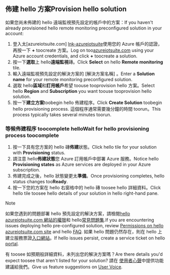 ## <a name="provision-hello-solution"></a><span data-ttu-id="ad09f-101">佈建 hello 方案</span><span class="sxs-lookup"><span data-stu-id="ad09f-101">Provision hello solution</span></span>

<span data-ttu-id="ad09f-102">如果您尚未佈建的 hello 遠端監視預先設定的帳戶中的方案：</span><span class="sxs-lookup"><span data-stu-id="ad09f-102">If you haven't already provisioned hello remote monitoring preconfigured solution in your account:</span></span>

1. <span data-ttu-id="ad09f-103">登入太[azureiotsuite.com] [ lnk-azureiotsuite]使用您的 Azure 帳戶的認證，再按一下 **+**  toocreate 方案。</span><span class="sxs-lookup"><span data-stu-id="ad09f-103">Log on too[azureiotsuite.com][lnk-azureiotsuite] using your Azure account credentials, and click **+** toocreate a solution.</span></span>
2. <span data-ttu-id="ad09f-104">按一下**選取**上 hello**遠端監視**磚。</span><span class="sxs-lookup"><span data-stu-id="ad09f-104">Click **Select** on hello **Remote monitoring** tile.</span></span>
3. <span data-ttu-id="ad09f-105">輸入遠端監視預先設定的解決方案的 [解決方案名稱]  。</span><span class="sxs-lookup"><span data-stu-id="ad09f-105">Enter a **Solution name** for your remote monitoring preconfigured solution.</span></span>
4. <span data-ttu-id="ad09f-106">選取 hello**區域**和**訂用帳戶**希望 toouse tooprovision hello 方案。</span><span class="sxs-lookup"><span data-stu-id="ad09f-106">Select hello **Region** and **Subscription** you want toouse tooprovision hello solution.</span></span>
5. <span data-ttu-id="ad09f-107">按一下**建立方案**toobegin hello 佈建程序。</span><span class="sxs-lookup"><span data-stu-id="ad09f-107">Click **Create Solution** toobegin hello provisioning process.</span></span> <span data-ttu-id="ad09f-108">這個程序通常需要幾分鐘的時間 toorun。</span><span class="sxs-lookup"><span data-stu-id="ad09f-108">This process typically takes several minutes toorun.</span></span>

### <a name="wait-for-hello-provisioning-process-toocomplete"></a><span data-ttu-id="ad09f-109">等候佈建程序 toocomplete hello</span><span class="sxs-lookup"><span data-stu-id="ad09f-109">Wait for hello provisioning process toocomplete</span></span>
1. <span data-ttu-id="ad09f-110">按一下具有您方案的 hello 磚**佈建**狀態。</span><span class="sxs-lookup"><span data-stu-id="ad09f-110">Click hello tile for your solution with **Provisioning** status.</span></span>
2. <span data-ttu-id="ad09f-111">請注意 hello**佈建狀態**您 Azure 訂用帳戶中部署 Azure 服務。</span><span class="sxs-lookup"><span data-stu-id="ad09f-111">Notice hello **Provisioning states** as Azure services are deployed in your Azure subscription.</span></span>
3. <span data-ttu-id="ad09f-112">佈建完成之後，hello 狀態變更太**準備**。</span><span class="sxs-lookup"><span data-stu-id="ad09f-112">Once provisioning completes, hello status changes too**Ready**.</span></span>
4. <span data-ttu-id="ad09f-113">按一下您的方案在 hello 右窗格中的 hello 磚 toosee hello 詳細資料。</span><span class="sxs-lookup"><span data-stu-id="ad09f-113">Click hello tile toosee hello details of your solution in hello right-hand pane.</span></span>

> [!NOTE]
> <span data-ttu-id="ad09f-114">如果您遇到的問題部署 hello 預先設定的解決方案，請檢閱[hello azureiotsuite.com 網站的權限][ lnk-permissions]和 hello[常見問題集][lnk-faq].</span><span class="sxs-lookup"><span data-stu-id="ad09f-114">If you are encountering issues deploying hello pre-configured solution, review [Permissions on hello azureiotsuite.com site][lnk-permissions] and hello [FAQ][lnk-faq].</span></span> <span data-ttu-id="ad09f-115">如果 hello 問題仍然存在，則在 hello 上建立服務票證[入口網站][lnk-portal]。</span><span class="sxs-lookup"><span data-stu-id="ad09f-115">If hello issues persist, create a service ticket on hello [portal][lnk-portal].</span></span>
> 
> 

<span data-ttu-id="ad09f-116">有 toosee 如預期般詳細資料，未列出您的解決方案嗎？</span><span class="sxs-lookup"><span data-stu-id="ad09f-116">Are there details you'd expect toosee that aren't listed for your solution?</span></span> <span data-ttu-id="ad09f-117">請在 [使用者心聲](https://feedback.azure.com/forums/321918-azure-iot)中提供功能建議給我們。</span><span class="sxs-lookup"><span data-stu-id="ad09f-117">Give us feature suggestions on [User Voice](https://feedback.azure.com/forums/321918-azure-iot).</span></span>

[lnk-azureiotsuite]: https://www.azureiotsuite.com
[lnk-permissions]: ../articles/iot-suite/iot-suite-permissions.md
[lnk-portal]: http://portal.azure.com/
[lnk-faq]: ../articles/iot-suite/iot-suite-faq.md